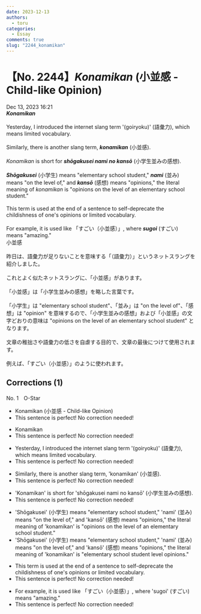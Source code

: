 ```yaml
---
date: 2023-12-13
authors:
  - toru
categories:
  - Essay
comments: true
slug: "2244_konamikan"
---
```


# 【No. 2244】<strong><em>Konamikan</strong></em> (小並感 - Child-like Opinion)
<div class="date">Dec 13, 2023 16:21</div>
<div id="post"><div id="body_show_ori">
<strong><em>Konamikan</strong></em><br/><br/>Yesterday, I introduced the internet slang term '(goiryoku)' (語彙力), which means limited vocabulary.<br/><br/>Similarly, there is another slang term, <strong><em>konamikan</em></strong> (小並感).<br/><br/><em>Konamikan</em> is short for <strong><em>shōgakusei nami no kansō</em></strong> (小学生並みの感想).<br/><br/><strong><em>Shōgakusei</em></strong> (小学生) means "elementary school student," <strong><em>nami</em></strong> (並み) means "on the level of," and <strong><em>kansō</em></strong> (感想) means "opinions," the literal meaning of <em>konamikan</em> is "opinions on the level of an elementary school student."<br/><br/>This term is used at the end of a sentence to self-deprecate the childishness of one's opinions or limited vocabulary.<br/><br/>For example, it is used like 「すごい（小並感）」, where <strong><em>sugoi</em></strong> (すごい) means "amazing."
</div></div>

<!-- more -->

<div id="post_ja"><div id="body_show_mo">
小並感<br/><br/>昨日は、語彙力が足りないことを意味する「（語彙力）」というネットスラングを紹介しました。<br/><br/>これとよく似たネットスラングに、「小並感」があります。<br/><br/>「小並感」は「小学生並みの感想」を略した言葉です。<br/><br/>「小学生」は "elementary school student"、「並み」は "on the level of"、「感想」は "opinion" を意味するので、「小学生並みの感想」および「小並感」の文字どおりの意味は "opinions on the level of an elementary school student" となります。<br/><br/>文章の稚拙さや語彙力の低さを自虐する目的で、文章の最後につけて使用されます。<br/><br/>例えば、「すごい（小並感）」のように使われます。
</div></div>

## Corrections (1)
<div id="block"><div class="first_name"> No. 1　<span class="just_name">O-Star</span></div><div id="block2">
<ul class="correction_field">
<li class="incorrect">Konamikan (小並感 - Child-like Opinion)</li>
<li class="corrected perfect">This sentence is perfect! No correction needed!</li>
</ul>
<ul class="correction_field">
<li class="incorrect">Konamikan</li>
<li class="corrected perfect">This sentence is perfect! No correction needed!</li>
</ul>
<ul class="correction_field">
<li class="incorrect">Yesterday, I introduced the internet slang term '(goiryoku)' (語彙力), which means limited vocabulary.</li>
<li class="corrected perfect">This sentence is perfect! No correction needed!</li>
</ul>
<ul class="correction_field">
<li class="incorrect">Similarly, there is another slang term, 'konamikan' (小並感).</li>
<li class="corrected perfect">This sentence is perfect! No correction needed!</li>
</ul>
<ul class="correction_field">
<li class="incorrect">'Konamikan' is short for 'shōgakusei nami no kansō' (小学生並みの感想).</li>
<li class="corrected perfect">This sentence is perfect! No correction needed!</li>
</ul>
<ul class="correction_field">
<li class="incorrect">'Shōgakusei' (小学生) means "elementary school student," 'nami' (並み) means "on the level of," and 'kansō' (感想) means "opinions," the literal meaning of 'konamikan' is "opinions on the level of an elementary school student."</li>
<li class="corrected correct">
'Shōgakusei' (小学生) means "elementary school student," 'nami' (並み) means "on the level of," and 'kansō' (感想) means "opinions," the literal meaning of 'konamikan' is <span class="f_bold">"elementary school student level opinions."</span>
</li>
</ul>
<ul class="correction_field">
<li class="incorrect">This term is used at the end of a sentence to self-deprecate the childishness of one's opinions or limited vocabulary.</li>
<li class="corrected perfect">This sentence is perfect! No correction needed!</li>
</ul>
<ul class="correction_field">
<li class="incorrect">For example, it is used like 「すごい（小並感）」, where 'sugoi' (すごい) means "amazing."</li>
<li class="corrected perfect">This sentence is perfect! No correction needed!</li>
</ul>
</div></div>
